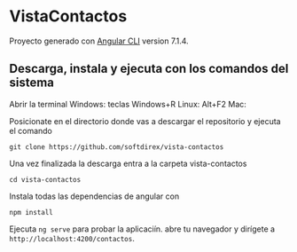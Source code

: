 # VistaContactos

Proyecto generado con [Angular CLI](https://github.com/angular/angular-cli) version 7.1.4.

## Descarga, instala y ejecuta con los comandos del sistema

Abrir la terminal
Windows: teclas Windows+R
Linux: Alt+F2
Mac: 

Posicionate en el directorio donde vas a descargar el repositorio y ejecuta el comando

 ```
 git clone https://github.com/softdirex/vista-contactos
 ```

Una vez finalizada la descarga entra a la carpeta vista-contactos
```
cd vista-contactos
```

Instala todas las dependencias de angular con

```
npm install
```

Ejecuta `ng serve` para probar la aplicaciín. abre tu navegador y dirígete a `http://localhost:4200/contactos`.
